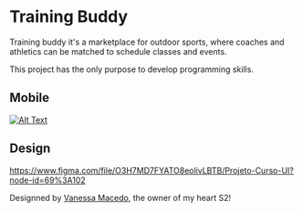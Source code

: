 # Training Buddy

Training buddy it's a marketplace for outdoor sports, where coaches and athletics can be matched to schedule classes and events.

This project has the only purpose to develop programming skills.

## Mobile

[![Alt Text](https://media.giphy.com/media/uM7tIceAITWDrvDLlB/giphy.gif)](https://snack.expo.io/@victorbarros1130/github.com-victorabarros-training-buddy:mobile)

## Design

https://www.figma.com/file/O3H7MD7FYATO8eolivLBTB/Projeto-Curso-UI?node-id=69%3A102

Designned by [Vanessa Macedo](https://www.linkedin.com/in/vanessa-macedo-duarte-alves-761b0018a/?locale=en_US), the owner of my heart S2!
